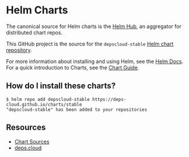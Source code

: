 # Helm Charts

The canonical source for Helm charts is the [Helm Hub](https://hub.helm.sh/), an aggregator for distributed chart repos.

This GitHub project is the source for the `depscloud-stable` [Helm chart repository](https://v3.helm.sh/docs/topics/chart_repository/).

For more information about installing and using Helm, see the [Helm Docs](https://helm.sh/docs/).
For a quick introduction to Charts, see the [Chart Guide](https://helm.sh/docs/topics/charts/).

## How do I install these charts?

```
$ helm repo add depscloud-stable https://deps-cloud.github.io/charts/stable
"depscloud-stable" has been added to your repositories
```

## Resources

* [Chart Sources](https://github.com/deps-cloud/charts)
* [deps.cloud](https://deps.cloud)
